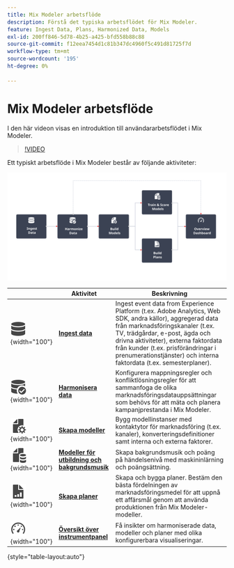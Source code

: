 ```yaml
---
title: Mix Modeler arbetsflöde
description: Förstå det typiska arbetsflödet för Mix Modeler.
feature: Ingest Data, Plans, Harmonized Data, Models
exl-id: 200ff846-5d78-4b25-a425-bfd558b88c88
source-git-commit: f12eea7454d1c81b347dc4960f5c491d81725f7d
workflow-type: tm+mt
source-wordcount: '195'
ht-degree: 0%

---
```


# Mix Modeler arbetsflöde

I den här videon visas en introduktion till användararbetsflödet i Mix Modeler.

>[!VIDEO](https://video.tv.adobe.com/v/3424854/?learn=on)


Ett typiskt arbetsflöde i Mix Modeler består av följande aktiviteter:

![Alt-text](/help/assets/ApplicationWorkflow.svg)

|  | Aktivitet | Beskrivning |
|---|---|---|
| ![Data](/help/assets/icons/Data.svg){width="100"} | [**Ingest data**](../ingest-data/overview.md) | Ingest event data from Experience Platform (t.ex. Adobe Analytics, Web SDK, andra källor), aggregerad data från marknadsföringskanaler (t.ex. TV, trädgårdar, e-post, ägda och drivna aktiviteter), externa faktordata från kunder (t.ex. prisförändringar i prenumerationstjänster) och interna faktordata (t.ex. semesterplaner). |
| ![DataCheck](/help/assets/icons/DataCheck.svg){width="100"} | [**Harmonisera data**](../harmonize-data/overview.md) | Konfigurera mappningsregler och konfliktlösningsregler för att sammanfoga de olika marknadsföringsdatauppsättningar som behövs för att mäta och planera kampanjprestanda i Mix Modeler. |
| ![FileConfig](/help/assets/icons/FileGear.svg){width="100"} | [**Skapa modeller**](../models/overview.md) | Bygg modellinstanser med kontaktytor för marknadsföring (t.ex. kanaler), konverteringsdefinitioner samt interna och externa faktorer. |
| ![FileData](/help/assets/icons/FileData.svg){width="100"} | [**Modeller för utbildning och bakgrundsmusik**](../models/overview.md) | Skapa bakgrundsmusik och poäng på händelsenivå med maskininlärning och poängsättning. |
| ![FileChart](/help/assets/icons/FileChart.svg){width="100"} | [**Skapa planer**](../plans/overview.md) | Skapa och bygga planer. Bestäm den bästa fördelningen av marknadsföringsmedel för att uppnå ett affärsmål genom att använda produktionen från Mix Modeler-modeller. |
| ![Instrumentpanel](/help/assets/icons/Dashboard.svg){width="100"} | [**Översikt över instrumentpanel**](../dashboard/overview.md) | Få insikter om harmoniserade data, modeller och planer med olika konfigurerbara visualiseringar. |

{style="table-layout:auto"}

<!---
The detailed data-oriented flowchart below illustrates how:

* harmonized data is based on:

  * experience event data (originating from Analytics source connector, collected through Experience Platform SDKs and APIs, ingested through source connectors, or using streaming ingestion),
  * aggregate or summary data from walled gardens (like Facebook, YouTube), traffic sources, or offline advertising data, and 
  * definitions of harmonized fields and dataset rules.

* a model is based on:

  * the conversion and marketing touchpoint definitions resulting from the harmonized data and 
  * non-marketing aggregate or summary data containing internal or external factors.

* mult-touch attribution event scores can potentially be fed back into Experience Platform data lake for use in subsequent model configuration, training and scoring.

![Comprehensive workflow](/help/assets/comprehensive-workflow.svg)

-->
